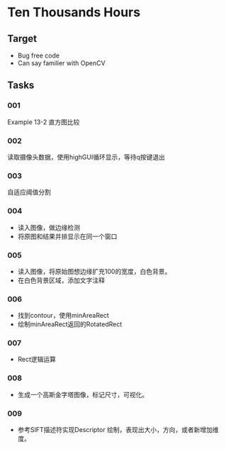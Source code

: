 # Ten Thousands Hours

## Target

- Bug free code
- Can say familier with OpenCV

## Tasks

### 001

Example 13-2
直方图比较

### 002

读取摄像头数据，使用highGUI循环显示，等待q按键退出

### 003

自适应阈值分割

### 004

- 读入图像，做边缘检测
- 将原图和结果并排显示在同一个窗口

### 005

- 读入图像，将原始图想边缘扩充100的宽度，白色背景。
- 在白色背景区域，添加文字注释

### 006

- 找到contour，使用minAreaRect
- 绘制minAreaRect返回的RotatedRect

### 007

- Rect逻辑运算

### 008

- 生成一个高斯金字塔图像，标记尺寸，可视化。

### 009

- 参考SIFT描述符实现Descriptor 绘制，表现出大小，方向，或者新增加维度。